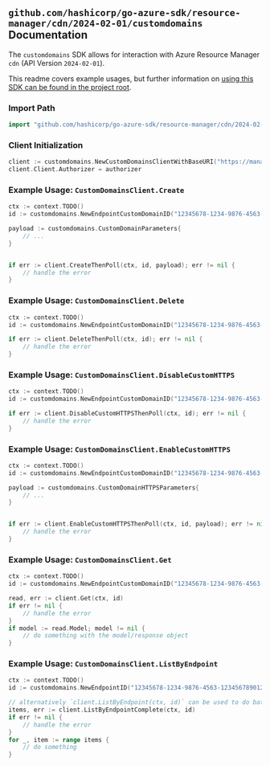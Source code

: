 
## `github.com/hashicorp/go-azure-sdk/resource-manager/cdn/2024-02-01/customdomains` Documentation

The `customdomains` SDK allows for interaction with Azure Resource Manager `cdn` (API Version `2024-02-01`).

This readme covers example usages, but further information on [using this SDK can be found in the project root](https://github.com/hashicorp/go-azure-sdk/tree/main/docs).

### Import Path

```go
import "github.com/hashicorp/go-azure-sdk/resource-manager/cdn/2024-02-01/customdomains"
```


### Client Initialization

```go
client := customdomains.NewCustomDomainsClientWithBaseURI("https://management.azure.com")
client.Client.Authorizer = authorizer
```


### Example Usage: `CustomDomainsClient.Create`

```go
ctx := context.TODO()
id := customdomains.NewEndpointCustomDomainID("12345678-1234-9876-4563-123456789012", "example-resource-group", "profileValue", "endpointValue", "customDomainValue")

payload := customdomains.CustomDomainParameters{
	// ...
}


if err := client.CreateThenPoll(ctx, id, payload); err != nil {
	// handle the error
}
```


### Example Usage: `CustomDomainsClient.Delete`

```go
ctx := context.TODO()
id := customdomains.NewEndpointCustomDomainID("12345678-1234-9876-4563-123456789012", "example-resource-group", "profileValue", "endpointValue", "customDomainValue")

if err := client.DeleteThenPoll(ctx, id); err != nil {
	// handle the error
}
```


### Example Usage: `CustomDomainsClient.DisableCustomHTTPS`

```go
ctx := context.TODO()
id := customdomains.NewEndpointCustomDomainID("12345678-1234-9876-4563-123456789012", "example-resource-group", "profileValue", "endpointValue", "customDomainValue")

if err := client.DisableCustomHTTPSThenPoll(ctx, id); err != nil {
	// handle the error
}
```


### Example Usage: `CustomDomainsClient.EnableCustomHTTPS`

```go
ctx := context.TODO()
id := customdomains.NewEndpointCustomDomainID("12345678-1234-9876-4563-123456789012", "example-resource-group", "profileValue", "endpointValue", "customDomainValue")

payload := customdomains.CustomDomainHTTPSParameters{
	// ...
}


if err := client.EnableCustomHTTPSThenPoll(ctx, id, payload); err != nil {
	// handle the error
}
```


### Example Usage: `CustomDomainsClient.Get`

```go
ctx := context.TODO()
id := customdomains.NewEndpointCustomDomainID("12345678-1234-9876-4563-123456789012", "example-resource-group", "profileValue", "endpointValue", "customDomainValue")

read, err := client.Get(ctx, id)
if err != nil {
	// handle the error
}
if model := read.Model; model != nil {
	// do something with the model/response object
}
```


### Example Usage: `CustomDomainsClient.ListByEndpoint`

```go
ctx := context.TODO()
id := customdomains.NewEndpointID("12345678-1234-9876-4563-123456789012", "example-resource-group", "profileValue", "endpointValue")

// alternatively `client.ListByEndpoint(ctx, id)` can be used to do batched pagination
items, err := client.ListByEndpointComplete(ctx, id)
if err != nil {
	// handle the error
}
for _, item := range items {
	// do something
}
```
